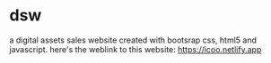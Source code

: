 # dsw
a digital assets sales website created with bootsrap css, html5 and javascript. here's the weblink to this website: https://icoo.netlify.app 
